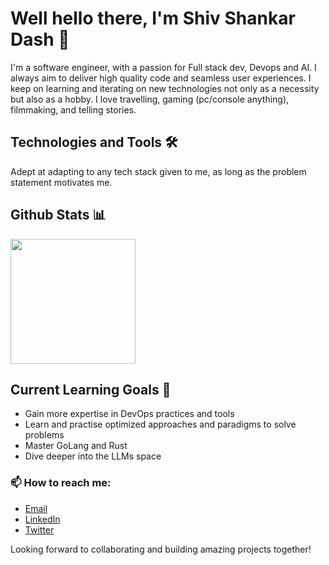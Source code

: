 # Well hello there, I'm Shiv Shankar Dash 👋

I'm a software engineer, with a passion for Full stack dev, Devops and AI. I always aim to deliver high quality code and seamless user experiences. I keep on learning and iterating on new technologies not only as a necessity but also as a hobby. I love travelling, gaming (pc/console anything), filmmaking, and telling stories.

## Technologies and Tools 🛠️

Adept at adapting to any tech stack given to me, as long as the problem statement motivates me.

## Github Stats 📊

<a href="https://github.com/anuraghazra/github-readme-stats">
  <img height=200 align="center" src="https://github-readme-stats.vercel.app/api?username=ShivShankarDash&theme=dark&show_icons=true" />
</a>


## Current Learning Goals 🎯

- Gain more expertise in DevOps practices and tools
- Learn and practise optimized approaches and paradigms to solve problems
- Master GoLang and Rust
- Dive deeper into the LLMs space


### 📫 How to reach me:

- [Email](mailto:dashshiv20@gmail.com)
- [LinkedIn](https://www.linkedin.com/in/shiv-shankar-dash/)
- [Twitter](https://x.com/Shiv_ssd)

Looking forward to collaborating and building amazing projects together!
